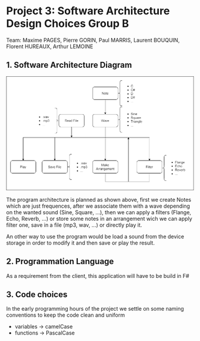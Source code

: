 # Project 3: Software Architecture Design Choices Group B

Team: Maxime PAGES, Pierre GORIN, Paul MARRIS, Laurent BOUQUIN, Florent HUREAUX, Arthur LEMOINE

## 1. Software Architecture Diagram

![SADC](./img/SADC.png)

The program architecture is planned as shown above, first we create Notes which are just frequences, after we associate them with a wave depending on the wanted sound (Sine, Square, ...), then we can apply a filters (Flange, Echo, Reverb, ...) or store some notes in an arrangement wich we can apply filter one, save in a file (mp3, wav, ...) or directly play it.

An other way to use the program would be load a sound from the device storage in order to modify it and then save or play the result.

## 2. Programmation Language

As a requirement from the client, this application will have to be build in F#

## 3. Code choices

In the early programming hours of the project we settle on some naming conventions to keep the code clean and uniform

- variables -> camelCase
- functions -> PascalCase
